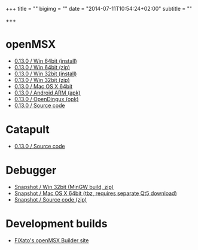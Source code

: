 +++
title = ""
bigimg = ""
date = "2014-07-11T10:54:24+02:00"
subtitle = ""

+++

# openMSX

+ [0.13.0 / Win 64bit (install)](https://github.com/openMSX/openMSX/releases/download/RELEASE_0_13_0/openmsx-0.13.0-windows-vc-x64-bin-msi.zip)
+ [0.13.0 / Win 64bit (zip)](https://github.com/openMSX/openMSX/releases/download/RELEASE_0_13_0/openmsx-0.13.0-windows-vc-x64-bin.zip)
+ [0.13.0 / Win 32bit (install)](https://github.com/openMSX/openMSX/releases/download/RELEASE_0_13_0/openmsx-0.13.0-windows-vc-x86-bin-msi.zip)
+ [0.13.0 / Win 32bit (zip)](https://github.com/openMSX/openMSX/releases/download/RELEASE_0_13_0/openmsx-0.13.0-windows-vc-x86-bin.zip)
+ [0.13.0 / Mac OS X 64bit](https://github.com/openMSX/openMSX/releases/download/RELEASE_0_13_0/openmsx-0.13.0-mac-x86_64-bin.dmg)
+ [0.13.0 / Android ARM (apk)](https://github.com/openMSX/openMSX/releases/download/RELEASE_0_13_0/openMSX-openmsx-0.13.0.apk)
+ [0.13.0 / OpenDingux (opk)](https://github.com/openMSX/openMSX/releases/download/RELEASE_0_13_0/openmsx-0.13.0.opk)
+ [0.13.0 / Source code](https://github.com/openMSX/openMSX/releases/download/RELEASE_0_13_0/openmsx-0.13.0.tar.gz)

# Catapult

+ [0.13.0 / Source code](https://github.com/openMSX/openMSX/releases/download/RELEASE_0_13_0/openmsx-catapult-0.13.0.tar.gz)

# Debugger

+ [Snapshot / Win 32bit (MinGW build, zip)](http://openmsx.sourceforge.net/temp/openmsx-debugger-win32-bin-snapshot.zip)
+ [Snapshot / Mac OS X 64bit (tbz, requires separate Qt5 download)](http://openmsx.fixato.net/builds/mac/debugger/openMSX-debugger-255-g415ed68-mac-x86_64.tbz)
+ [Snapshot / Source code (zip)](https://github.com/openMSX/debugger/archive/master.zip)

# Development builds

+ [FiXato's openMSX Builder site](http://openmsx.fixato.net)
